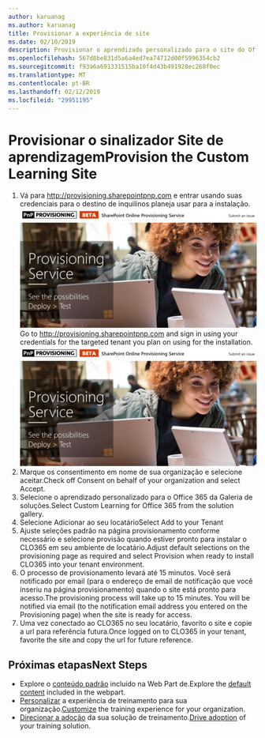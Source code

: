 ```yaml
---
author: karuanag
ms.author: karuanag
title: Provisionar a experiência de site
ms.date: 02/10/2019
description: Provisionar o aprendizado personalizado para o site do Office 365
ms.openlocfilehash: 567d8be831d5a6a4ed7ea74712d00f5996354cb2
ms.sourcegitcommit: f93a6a691331515ba10f4d43b491928ec268f0ec
ms.translationtype: MT
ms.contentlocale: pt-BR
ms.lasthandoff: 02/12/2019
ms.locfileid: "29951195"
---
```

# <a name="provision-the-custom-learning-site"></a><span data-ttu-id="2c7ba-103">Provisionar o sinalizador Site de aprendizagem</span><span class="sxs-lookup"><span data-stu-id="2c7ba-103">Provision the Custom Learning Site</span></span>

1. <span data-ttu-id="2c7ba-p101">Vá para http://provisioning.sharepointpnp.com e entrar usando suas credenciais para o destino de inquilinos planeja usar para a instalação. ![pnphome.png](media/pnphome.png)</span><span class="sxs-lookup"><span data-stu-id="2c7ba-p101">Go to http://provisioning.sharepointpnp.com and sign in using your credentials for the targeted tenant you plan on using for the installation. ![pnphome.png](media/pnphome.png)</span></span>
1. <span data-ttu-id="2c7ba-106">Marque os consentimento em nome de sua organização e selecione aceitar.</span><span class="sxs-lookup"><span data-stu-id="2c7ba-106">Check off Consent on behalf of your organization and select Accept.</span></span>
1. <span data-ttu-id="2c7ba-107">Selecione o aprendizado personalizado para o Office 365 da Galeria de soluções.</span><span class="sxs-lookup"><span data-stu-id="2c7ba-107">Select Custom Learning for Office 365 from the solution gallery.</span></span> 
1. <span data-ttu-id="2c7ba-108">Selecione Adicionar ao seu locatário</span><span class="sxs-lookup"><span data-stu-id="2c7ba-108">Select Add to your Tenant</span></span> 
1. <span data-ttu-id="2c7ba-109">Ajuste seleções padrão na página provisionamento conforme necessário e selecione provisão quando estiver pronto para instalar o CLO365 em seu ambiente de locatário.</span><span class="sxs-lookup"><span data-stu-id="2c7ba-109">Adjust default selections on the provisioning page as required and select Provision when ready to install CLO365 into your tenant environment.</span></span>  
1. <span data-ttu-id="2c7ba-p102">O processo de provisionamento levará até 15 minutos. Você será notificado por email (para o endereço de email de notificação que você inseriu na página provisionamento) quando o site está pronto para acesso.</span><span class="sxs-lookup"><span data-stu-id="2c7ba-p102">The provisioning process will take up to 15 minutes. You will be notified via email (to the notification email address you entered on the Provisioning page) when the site is ready for access.</span></span> 
1. <span data-ttu-id="2c7ba-112">Uma vez conectado ao CLO365 no seu locatário, favorito o site e copie a url para referência futura.</span><span class="sxs-lookup"><span data-stu-id="2c7ba-112">Once logged on to CLO365 in your tenant, favorite the site and copy the url for future reference.</span></span>  


## <a name="next-steps"></a><span data-ttu-id="2c7ba-113">Próximas etapas</span><span class="sxs-lookup"><span data-stu-id="2c7ba-113">Next Steps</span></span>
- <span data-ttu-id="2c7ba-114">Explore o [conteúdo padrão](sitecontent.md) incluído na Web Part de.</span><span class="sxs-lookup"><span data-stu-id="2c7ba-114">Explore the [default content](sitecontent.md) included in the webpart.</span></span>
- <span data-ttu-id="2c7ba-115">[Personalizar](customization.md) a experiência de treinamento para sua organização.</span><span class="sxs-lookup"><span data-stu-id="2c7ba-115">[Customize](customization.md) the training experience for your organization.</span></span>
- <span data-ttu-id="2c7ba-116">[Direcionar a adoção](driveadoption.md) da sua solução de treinamento.</span><span class="sxs-lookup"><span data-stu-id="2c7ba-116">[Drive adoption](driveadoption.md) of your training solution.</span></span>

